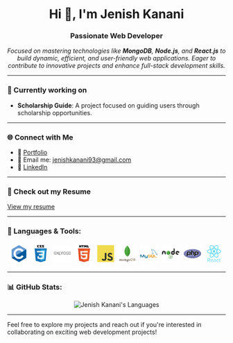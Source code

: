 <h1 align="center">Hi 👋, I'm Jenish Kanani</h1>
<h3 align="center">Passionate Web Developer</h3>

<p align="center">
  <em>Focused on mastering technologies like <strong>MongoDB</strong>, <strong>Node.js</strong>, and <strong>React.js</strong> to build dynamic, efficient, and user-friendly web applications. Eager to contribute to innovative projects and enhance full-stack development skills.</em>
</p>

---

### 🔭 Currently working on
- **Scholarship Guide**: A project focused on guiding users through scholarship opportunities.

---

### 🌐 Connect with Me
- 🔗 [Portfolio](https://jenish315.github.io/portfolio/)
- 📧 Email me: [jenishkanani93@gmail.com](mailto:jenishkanani93@gmail.com)
- 🔗 [LinkedIn](https://www.linkedin.com/in/jenish-kanani-7ab271268)

---

### 📄 Check out my Resume
[View my resume](https://drive.google.com/file/d/12qs0WzPpnwxkzMh8zugTXp68d1UzK_HT/view?usp=sharing)

---

### 🚀 Languages & Tools:
<p align="center" style="display: flex; flex-wrap: wrap; justify-content: center;">
  <a href="https://www.cprogramming.com/" target="_blank"><img src="https://raw.githubusercontent.com/devicons/devicon/master/icons/c/c-original.svg" alt="C" width="40" height="40" style="margin: 5px;" /></a>
  <a href="https://www.w3schools.com/css/" target="_blank"><img src="https://raw.githubusercontent.com/devicons/devicon/master/icons/css3/css3-original-wordmark.svg" alt="CSS" width="40" height="40" style="margin: 5px;" /></a>
  <a href="https://expressjs.com" target="_blank"><img src="https://raw.githubusercontent.com/devicons/devicon/master/icons/express/express-original-wordmark.svg" alt="Express" width="40" height="40" style="margin: 5px;" /></a>
  <a href="https://www.w3.org/html/" target="_blank"><img src="https://raw.githubusercontent.com/devicons/devicon/master/icons/html5/html5-original-wordmark.svg" alt="HTML" width="40" height="40" style="margin: 5px;" /></a>
  <a href="https://developer.mozilla.org/en-US/docs/Web/JavaScript" target="_blank"><img src="https://raw.githubusercontent.com/devicons/devicon/master/icons/javascript/javascript-original.svg" alt="JavaScript" width="40" height="40" style="margin: 5px;" /></a>
  <a href="https://www.mongodb.com/" target="_blank"><img src="https://raw.githubusercontent.com/devicons/devicon/master/icons/mongodb/mongodb-original-wordmark.svg" alt="MongoDB" width="40" height="40" style="margin: 5px;" /></a>
  <a href="https://www.mysql.com/" target="_blank"><img src="https://raw.githubusercontent.com/devicons/devicon/master/icons/mysql/mysql-original-wordmark.svg" alt="MySQL" width="40" height="40" style="margin: 5px;" /></a>
  <a href="https://nodejs.org" target="_blank"><img src="https://raw.githubusercontent.com/devicons/devicon/master/icons/nodejs/nodejs-original-wordmark.svg" alt="Node.js" width="40" height="40" style="margin: 5px;" /></a>
  <a href="https://www.php.net" target="_blank"><img src="https://raw.githubusercontent.com/devicons/devicon/master/icons/php/php-original.svg" alt="PHP" width="40" height="40" style="margin: 5px;" /></a>
  <a href="https://reactjs.org/" target="_blank"><img src="https://raw.githubusercontent.com/devicons/devicon/master/icons/react/react-original-wordmark.svg" alt="React" width="40" height="40" style="margin: 5px;" /></a>
</p>

---

### 📊 GitHub Stats:
<p align="center">
  <img src="https://github-readme-stats.vercel.app/api/top-langs?username=jenish315&show_icons=true&locale=en&layout=compact" alt="Jenish Kanani's Languages" />
</p>

---

Feel free to explore my projects and reach out if you're interested in collaborating on exciting web development projects!
